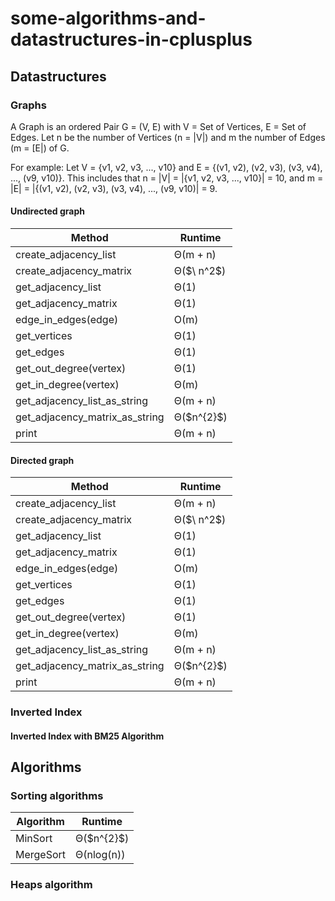 # some-algorithms-and-datastructures-in-cplusplus

## Datastructures

### Graphs

A Graph is an ordered Pair G = (V, E) with V = Set of Vertices, E = Set of Edges.
Let n be the number of Vertices (n = |V|) and m the number of Edges (m = [E|) of G.

For example:
Let V = {v1, v2, v3, ..., v10} and E = {(v1, v2), (v2, v3), (v3, v4), ..., (v9, v10)}.
This includes that n = |V| = |{v1, v2, v3, ..., v10}| = 10,
and m = |E| = |{(v1, v2), (v2, v3), (v3, v4), ..., (v9, v10)| = 9.

#### Undirected graph

<table>
  <thead>
    <tr>
      <th>Method</th>
      <th>Runtime</th>
    </tr>
  </thead>
  <tbody>
    <tr>
      <td>create_adjacency_list</td>
      <td>&#920;(m + n)</td>
    </tr>
    <tr>
      <td>create_adjacency_matrix</td>
      <td>&#920;($\ n^2$)</td>
    </tr>
    <tr>
      <td>get_adjacency_list</td>
      <td>&#920;(1)</td>
    </tr>
    <tr>
      <td>get_adjacency_matrix</td>
      <td>&#920;(1)</td>
    </tr>
    <tr>
      <td>edge_in_edges(edge)</td>
      <td>&#927;(m)</td>
    </tr>
    <tr>
      <td>get_vertices</td>
      <td>&#920;(1)</td>
    </tr>
    <tr>
      <td>get_edges</td>
      <td>&#920;(1)</td>
    </tr>
    <tr>
      <td>get_out_degree(vertex)</td>
      <td>&#920;(1)</td>
    </tr>
    <tr>
      <td>get_in_degree(vertex)</td>
      <td>&#920;(m)</td>
    </tr>
    <tr>
      <td>get_adjacency_list_as_string</td>
      <td>&#920;(m + n)</td>
    </tr>
    <tr>
      <td>get_adjacency_matrix_as_string</td>
      <td>&#920;($n^{2}$)</td>
    </tr>
    <tr>
      <td>print</td>
      <td>&#920;(m + n)</td>
    </tr>

  </tbody>
</table>

#### Directed graph

<table>
  <thead>
    <tr>
      <th>Method</th>
      <th>Runtime</th>
    </tr>
  </thead>
  <tbody>
    <tr>
      <td>create_adjacency_list</td>
      <td>&#920;(m + n)</td>
    </tr>
    <tr>
      <td>create_adjacency_matrix</td>
      <td>&#920;($\ n^2$)</td>
    </tr>
    <tr>
      <td>get_adjacency_list</td>
      <td>&#920;(1)</td>
    </tr>
    <tr>
      <td>get_adjacency_matrix</td>
      <td>&#920;(1)</td>
    </tr>
    <tr>
      <td>edge_in_edges(edge)</td>
      <td>&#927;(m)</td>
    </tr>
    <tr>
      <td>get_vertices</td>
      <td>&#920;(1)</td>
    </tr>
    <tr>
      <td>get_edges</td>
      <td>&#920;(1)</td>
    </tr>
    <tr>
      <td>get_out_degree(vertex)</td>
      <td>&#920;(1)</td>
    </tr>
    <tr>
      <td>get_in_degree(vertex)</td>
      <td>&#920;(m)</td>
    </tr>
    <tr>
      <td>get_adjacency_list_as_string</td>
      <td>&#920;(m + n)</td>
    </tr>
    <tr>
      <td>get_adjacency_matrix_as_string</td>
      <td>&#920;($n^{2}$)</td>
    </tr>
    <tr>
      <td>print</td>
      <td>&#920;(m + n)</td>
    </tr>

  </tbody>
</table>


### Inverted Index

#### Inverted Index with BM25 Algorithm

## Algorithms

### Sorting algorithms

<table>
  <thead>
    <tr>
      <th>Algorithm</th>
      <th>Runtime</th>
    </tr>
  </thead>
  <tbody>
    <tr>
      <td>MinSort</td>
      <td>&#920;($n^{2}$)</td>
    </tr>
    <tr>
      <td>MergeSort</td>
      <td>&#920;(nlog(n))</td>
    </tr>
      </tbody>
</table>

### Heaps algorithm


